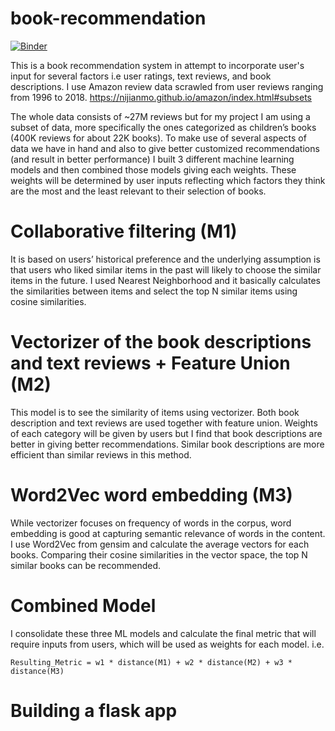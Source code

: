 
# book-recommendation
[![Binder](https://mybinder.org/badge_logo.svg)](https://mybinder.org/v2/gh/pegasuss81/book-recommendation/notebooks?labpath=combined_binder.ipynb)

This is a book recommendation system in attempt to incorporate user's input for several factors i.e user ratings, text reviews, and book descriptions. I use Amazon review data scrawled from user reviews ranging from 1996 to 2018. 
https://nijianmo.github.io/amazon/index.html#subsets

The whole data consists of ~27M reviews but for my project I am using a subset of data, more specifically the ones categorized as children’s books (400K reviews for about 22K books). To make use of several aspects of data we have in hand and also to give better customized recommendations (and result in better performance) I built 3 different machine learning models and then combined those models giving each weights. These weights will be determined by user inputs reflecting which factors they think are the most and the least relevant to their selection of books. 

# Collaborative filtering (M1)
It is based on users’ historical preference and the underlying assumption is that users who liked similar items in the past will likely to choose the similar items in the future. I used Nearest Neighborhood and it basically calculates the similarities between items and select the top N similar items using cosine similarities. 

# Vectorizer of the book descriptions and text reviews + Feature Union (M2)
This model is to see the similarity of items using vectorizer. Both book description and text reviews are used together with feature union. Weights of each category will be given by users but I find that book descriptions are better in giving better recommendations. Similar book descriptions are more efficient than similar reviews in this method.

# Word2Vec word embedding (M3)
While vectorizer focuses on frequency of words in the corpus, word embedding is good at capturing semantic relevance of words in the content. I use Word2Vec from gensim and calculate the average vectors for each books. Comparing their cosine similarities in the vector space, the top N similar books can be recommended.

# Combined Model
I consolidate these three ML models and calculate the final metric that will require inputs from users,  which will be used as weights for each model. i.e.

```Resulting_Metric = w1 * distance(M1) + w2 * distance(M2) + w3 * distance(M3)```

# Building a flask app


